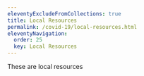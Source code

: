 ```yaml
---
eleventyExcludeFromCollections: true
title: Local Resources
permalink: /covid-19/local-resources.html
eleventyNavigation:
  order: 25
  key: Local Resources
---
```

These are local resources